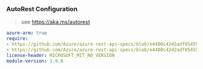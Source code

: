 ### AutoRest Configuration

> see https://aka.ms/autorest

``` yaml
azure-arm: true
require:
- https://github.com/Azure/azure-rest-api-specs/blob/e4400c42d2adf0545578414a1b07d2bdca61bfe8/specification/automanage/resource-manager/readme.md
- https://github.com/Azure/azure-rest-api-specs/blob/e4400c42d2adf0545578414a1b07d2bdca61bfe8/specification/automanage/resource-manager/readme.go.md
license-header: MICROSOFT_MIT_NO_VERSION
module-version: 1.0.0
```